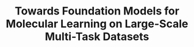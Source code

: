 ---
title: "Towards Foundation Models for Molecular Learning on Large-Scale Multi-Task Datasets"
image: /assets/images/papers/molecule-multi-task-thumbnail.jpg
conference: ICLR
time: 2024.05
authors:
  - Dominique Beaini
  - et al. (34 authors)
links:
  - title: Paper
    link: https://arxiv.org/pdf/2310.04292.pdf
  - title: Code
    link: https://github.com/datamol-io/graphium
tags:
  - graph representation learning
  - drug discovery
  - foundation model
---